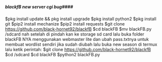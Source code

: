 ##### blackfB new server cgi bug####
$pkg install update && pkg install upgrade
$pkg install python2
$pkg install git
$pip2 install mechanize
$pip2 install requests
$git clone https://github.com/black-hornet92/blackfB
$cd blackFB
$mv blackFB.py /sdcard
nah setelah di pindah kan ke storage sd card lalu buka folder blackFB NYA menggunakan webmaster lite dan ubah pass.txtnya untuk membuat wordlist sendiri jika sudah diubah
lalu buka new season di termux
lalu ketik perintah:
$git clone https://github.com/black-hornet92/blackfB
$cd /sdcard
$cd blackFB
$python2 blackFB.py


